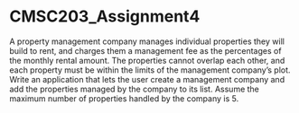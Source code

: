 # CMSC203_Assignment4

A property management company manages individual properties they will build to rent, and charges them a management fee as the percentages of the monthly rental amount. The properties cannot overlap each other, and each property must be within the limits of the management company’s plot.  Write an application that lets the user create a management company and add the properties managed by the company to its list. Assume the maximum number of properties handled by the company is 5.
